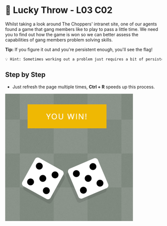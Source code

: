 # 🎲 Lucky Throw - L03 C02

Whilst taking a look around The Choppers' intranet site, one of our agents found a game that gang members like to play to pass a little time. We need you to find out how the game is won so we can better assess the capabilities of gang members problem solving skills.

**Tip:** If you figure it out and you're persistent enough, you'll see the flag!

```txt
💡 Hint: Sometimes working out a problem just requires a bit of persistence. Try refreshing the page, does anything happen?
```

## Step by Step

- Just refresh the page multiple times, **Ctrl + R** speeds up this process.

![picture of double fives](/assets/luckythrow1.png)
